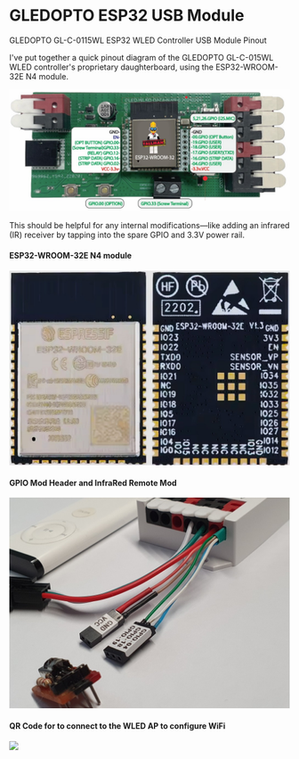 # GLEDOPTO ESP32 USB Module
GLEDOPTO GL-C-0115WL ESP32 WLED Controller  USB Module Pinout


I've put together a quick pinout diagram of the GLEDOPTO GL-C-015WL WLED controller's proprietary daughterboard, using the ESP32-WROOM-32E N4 module.

![](https://github.com/koogar/GLEDOPTO-ESP32-USB-Module/blob/main/images/TML_GLEDOPTO%20GL-C-0115WL-D%20Pinout-03%20(Medium).jpg)

This should be helpful for any internal modifications—like adding an infrared (IR) receiver by tapping into the spare GPIO and 3.3V power rail.



#### ESP32-WROOM-32E N4 module
![](https://github.com/koogar/GLEDOPTO-ESP32-USB-Module/blob/main/images/ESP32-WROOM-32E%20N4%20module%20(Medium).jpg)



#### GPIO Mod Header and InfraRed Remote Mod
![](https://github.com/koogar/GLEDOPTO-ESP32-USB-Module/blob/main/Infrared%20Mod/IR_Mod/images/TML_GLEDOPTO_GPIO_IR_MOD%20(7).jpg)



#### QR Code for to connect to the WLED AP to configure WiFi
![](https://github.com/koogar/GLEDOPTO-ESP32-USB-Module-GPIO-MOD/blob/main/images/WLED-QR-Connect-WB.png)
